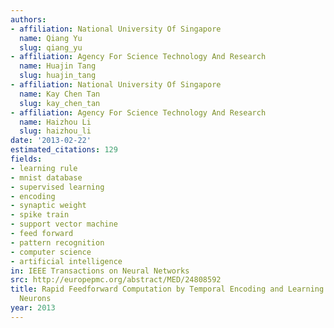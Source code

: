 ```yaml
---
authors:
- affiliation: National University Of Singapore
  name: Qiang Yu
  slug: qiang_yu
- affiliation: Agency For Science Technology And Research
  name: Huajin Tang
  slug: huajin_tang
- affiliation: National University Of Singapore
  name: Kay Chen Tan
  slug: kay_chen_tan
- affiliation: Agency For Science Technology And Research
  name: Haizhou Li
  slug: haizhou_li
date: '2013-02-22'
estimated_citations: 129
fields:
- learning rule
- mnist database
- supervised learning
- encoding
- synaptic weight
- spike train
- support vector machine
- feed forward
- pattern recognition
- computer science
- artificial intelligence
in: IEEE Transactions on Neural Networks
src: http://europepmc.org/abstract/MED/24808592
title: Rapid Feedforward Computation by Temporal Encoding and Learning With Spiking
  Neurons
year: 2013
---
```

